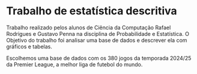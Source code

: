 # Trabalho de estatística descritiva

Trabalho realizado pelos alunos de Ciência da Computação Rafael Rodrigues e Gustavo Penna na disciplina de Probabilidade e Estatística. O Objetivo do trabalho foi analisar uma base de dados e descrever ela com gráficos e tabelas.

Escolhemos uma base de dados com os 380 jogos da temporada 2024/25 da Premier League, a melhor liga de futebol do mundo. 

